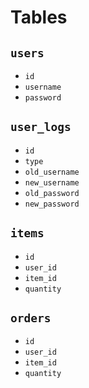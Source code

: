 # Tables

## `users`
- `id`
- `username`
- `password`

## `user_logs`
- `id`
- `type`
- `old_username`
- `new_username`
- `old_password`
- `new_password`

## `items`
- `id`
- `user_id`
- `item_id`
- `quantity`

## `orders`
- `id`
- `user_id`
- `item_id`
- `quantity`
